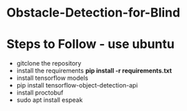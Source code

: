 # Obstacle-Detection-for-Blind

# Steps to Follow - use ubuntu
* gitclone the repository
* install the requirements **pip install -r requirements.txt**
* install tensorflow models
* pip install tensorflow-object-detection-api
 * install proctobuf
 * sudo apt install espeak

